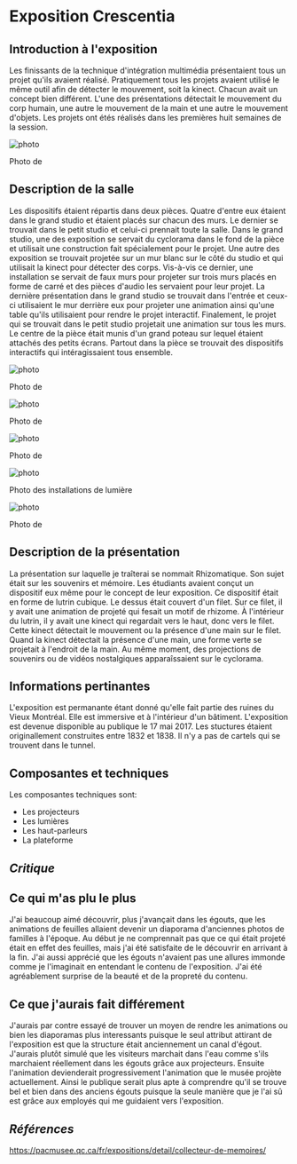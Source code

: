 # **Exposition Crescentia**

## Introduction à l'exposition

Les finissants de la technique d'intégration multimédia présentaient tous un projet qu'ils avaient réalisé.  Pratiquement tous les projets avaient utilisé le même outil afin de détecter le mouvement, soit la kinect. Chacun avait un concept bien différent. L'une des présentations détectait le mouvement du corp humain, une autre le mouvement de la main et une autre le mouvement d'objets. Les projets ont étés réalisés dans les premières huit semaines de la session.

![photo](./media/)

Photo de

## Description de la salle

Les dispositifs étaient répartis dans deux pièces. Quatre d'entre eux étaient dans le grand studio et étaient placés sur chacun des murs. Le dernier se trouvait dans le petit studio et celui-ci prennait toute la salle. Dans le grand studio, une des exposition se servait du cyclorama dans le fond de la pièce et utilisait une construction fait spécialement pour le projet. Une autre des exposition se trouvait projetée sur un mur blanc sur le côté du studio et qui utilisait la kinect pour détecter des corps. Vis-à-vis ce dernier, une installation se servait de faux murs pour projeter sur trois murs placés en forme de carré et des pièces d'audio les servaient pour leur projet. La dernière présentation dans le grand studio se trouvait dans l'entrée et ceux-ci utilisaient le mur derrière eux pour projeter une animation ainsi qu'une table qu'ils utilisaient pour rendre le projet interactif. Finalement, le projet qui se trouvait dans le petit studio projetait une animation sur tous les murs. Le centre de la pièce était munis d'un grand poteau sur lequel étaient attachés des petits écrans. Partout dans la pièce se trouvait des dispositifs interactifs qui intéragissaient tous ensemble.

![photo](./media/)

Photo de

![photo](./media/)

Photo de

![photo](./media/)

Photo de

![photo](./media/)

Photo des installations de lumière

![photo](./media/)

Photo de

## Description de la présentation

La présentation sur laquelle je traîterai se nommait Rhizomatique. Son sujet était sur les souvenirs et mémoire. Les étudiants avaient conçut un dispositif eux même pour le concept de leur exposition. Ce dispositif était en forme de lutrin cubique. Le dessus était couvert d'un filet. Sur ce filet, il y avait une animation de projeté qui fesait un motif de rhizome. À l'intérieur du lutrin, il y avait une kinect qui regardait vers le haut, donc vers le filet. Cette kinect détectait le mouvement ou la présence d'une main sur le filet. Quand la kinect détectait la présence d'une main, une forme verte se projetait à l'endroit de la main. Au même moment, des projections de souvenirs ou de vidéos nostalgiques apparaîssaient sur le cyclorama.

## Informations pertinantes

L'exposition est permanante étant donné qu'elle fait partie des ruines du Vieux Montréal. Elle est immersive et à l'intérieur d'un bâtiment. L'exposition est devenue disponible au publique le 17 mai 2017. Les stuctures étaient originallement construites entre 1832 et 1838. Il n'y a pas de cartels qui se trouvent dans le tunnel.

## Composantes et techniques

 Les composantes techniques sont:
 - Les projecteurs
 - Les lumières
 - Les haut-parleurs
 - La plateforme



## ***Critique***

## Ce qui m'as plu le plus

J'ai beaucoup aimé découvrir, plus j'avançait dans les égouts, que les animations de feuilles allaient devenir un diaporama d'anciennes photos de familles à l'époque. Au début je ne comprennait pas que ce qui était projeté était en effet des feuilles, mais j'ai été satisfaite de le découvrir en arrivant à la fin. J'ai aussi apprécié que les égouts n'avaient pas une allures immonde comme je l'imaginait en entendant le contenu de l'exposition. J'ai été agréablement surprise de la beauté et de la propreté du contenu.

## Ce que j'aurais fait différement

J'aurais par contre essayé de trouver un moyen de rendre les animations ou bien les diaporamas plus interessants puisque le seul attribut attirant de l'exposition est que la structure était anciennement un canal d'égout. J'aurais plutôt simulé que les visiteurs marchait dans l'eau comme s'ils marchaient réellement dans les égouts grâce aux projecteurs. Ensuite l'animation devienderait progressivement l'animation que le musée projète actuellement. Ainsi le publique serait plus apte à comprendre qu'il se trouve bel et bien dans des anciens égouts puisque la seule manière que je l'ai sû est grâce aux employés qui me guidaient vers l'exposition.

## ***Références***

https://pacmusee.qc.ca/fr/expositions/detail/collecteur-de-memoires/


